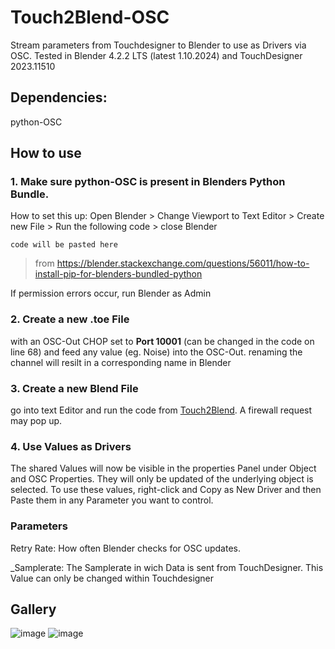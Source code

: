 # Touch2Blend-OSC
 Stream parameters from Touchdesigner to Blender to use as Drivers via OSC. Tested in Blender 4.2.2 LTS (latest 1.10.2024) and TouchDesigner 2023.11510

 ## Dependencies:
 python-OSC

## How to use
### 1. Make sure python-OSC is present in Blenders Python Bundle.
   How to set this up:
   Open Blender > Change Viewport to Text Editor > Create new File > Run the following code > close Blender
   ```
   code will be pasted here
   ```
   > from https://blender.stackexchange.com/questions/56011/how-to-install-pip-for-blenders-bundled-python

   If permission errors occur, run Blender as Admin
  
### 2. Create a new .toe File
  with an OSC-Out CHOP set to **Port 10001** (can be changed in the code on line 68) and feed any value (eg. Noise) into the OSC-Out.
  renaming the channel will resilt in a corresponding name in Blender

### 3. Create a new Blend File
   go into text Editor and run the code from [Touch2Blend](Touch2Blend). A firewall request may pop up.

### 4. Use Values as Drivers
  The shared Values will now be visible in the properties Panel under Object and OSC Properties. They will only be updated of the underlying object is selected.
  To use these values, right-click and Copy as New Driver and then Paste them in any Parameter you want to control.

### Parameters
Retry Rate: How often Blender checks for OSC updates.

_Samplerate: The Samplerate in wich Data is sent from TouchDesigner. This Value can only be changed within Touchdesigner

## Gallery
![image](https://github.com/user-attachments/assets/bb9d89d7-0d83-4c75-9cc6-33cdc55ae72f)
![image](https://github.com/user-attachments/assets/be6c32f7-7f0d-4469-a332-31b6cd1713ed)


